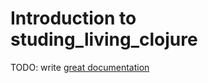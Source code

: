 # Introduction to studing_living_clojure

TODO: write [great documentation](http://jacobian.org/writing/what-to-write/)
